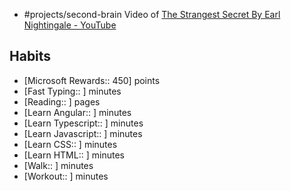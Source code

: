 - #projects/second-brain Video of [The Strangest Secret By Earl Nightingale - YouTube](https://www.youtube.com/watch?v=l-1gXZu1i8TM)


## Habits
 - [Microsoft Rewards:: 450] points
 - [Fast Typing:: ] minutes
 - [Reading:: ] pages
 - [Learn Angular:: ] minutes
 - [Learn Typescript:: ] minutes
 - [Learn Javascript:: ] minutes
 - [Learn CSS:: ] minutes
 - [Learn HTML:: ] minutes
 - [Walk:: ] minutes
 - [Workout:: ] minutes